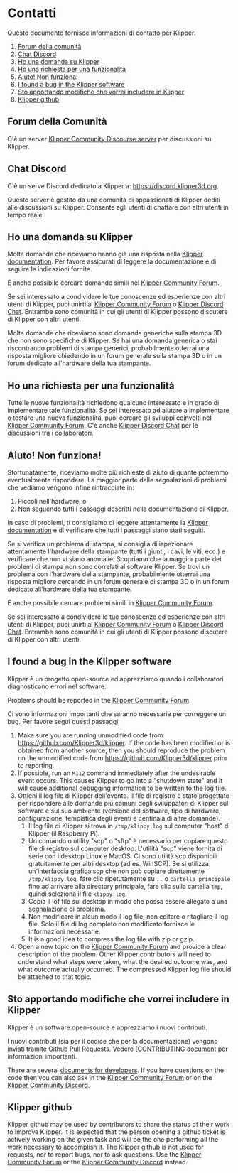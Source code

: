 # Contatti

Questo documento fornisce informazioni di contatto per Klipper.

1. [Forum della comunità](#community-forum)
1. [Chat Discord](#discord-chat)
1. [Ho una domanda su Klipper](#i-have-a-question-about-klipper)
1. [Ho una richiesta per una funzionalità](#i-have-a-feature-request)
1. [Aiuto! Non funziona!](#help-it-doesnt-work)
1. [I found a bug in the Klipper software](#i-found-a-bug-in-the-klipper-software)
1. [Sto apportando modifiche che vorrei includere in Klipper](#i-am-making-changes-that-id-like-to-include-in-klipper)
1. [Klipper github](#klipper-github)

## Forum della Comunità

C'è un server [Klipper Community Discourse server](https://community.klipper3d.org) per discussioni su Klipper.

## Chat Discord

C'è un serve Discord dedicato a Klipper a: <https://discord.klipper3d.org>.

Questo server è gestito da una comunità di appassionati di Klipper dediti alle discussioni su Klipper. Consente agli utenti di chattare con altri utenti in tempo reale.

## Ho una domanda su Klipper

Molte domande che riceviamo hanno già una risposta nella [Klipper documentation](Overview.md). Per favore assicurati di leggere la documentazione e di seguire le indicazioni fornite.

È anche possibile cercare domande simili nel [Klipper Community Forum](#community-forum).

Se sei interessato a condividere le tue conoscenze ed esperienze con altri utenti di Klipper, puoi unirti al [Klipper Community Forum](#community-forum) o [Klipper Discord Chat](#discord-chat). Entrambe sono comunità in cui gli utenti di Klipper possono discutere di Klipper con altri utenti.

Molte domande che riceviamo sono domande generiche sulla stampa 3D che non sono specifiche di Klipper. Se hai una domanda generica o stai riscontrando problemi di stampa generici, probabilmente otterrai una risposta migliore chiedendo in un forum generale sulla stampa 3D o in un forum dedicato all'hardware della tua stampante.

## Ho una richiesta per una funzionalità

Tutte le nuove funzionalità richiedono qualcuno interessato e in grado di implementare tale funzionalità. Se sei interessato ad aiutare a implementare o testare una nuova funzionalità, puoi cercare gli sviluppi coinvolti nel [Klipper Community Forum](#community-forum). C'è anche [Klipper Discord Chat](#discord-chat) per le discussioni tra i collaboratori.

## Aiuto! Non funziona!

Sfortunatamente, riceviamo molte più richieste di aiuto di quante potremmo eventualmente rispondere. La maggior parte delle segnalazioni di problemi che vediamo vengono infine rintracciate in:

1. Piccoli nell'hardware, o
1. Non seguendo tutti i passaggi descritti nella documentazione di Klipper.

In caso di problemi, ti consigliamo di leggere attentamente la [Klipper documentation](Overview.md) e di verificare che tutti i passaggi siano stati seguiti.

Se si verifica un problema di stampa, si consiglia di ispezionare attentamente l'hardware della stampante (tutti i giunti, i cavi, le viti, ecc.) e verificare che non vi siano anomalie. Scopriamo che la maggior parte dei problemi di stampa non sono correlati al software Klipper. Se trovi un problema con l'hardware della stampante, probabilmente otterrai una risposta migliore cercando in un forum generale di stampa 3D o in un forum dedicato all'hardware della tua stampante.

È anche possibile cercare problemi simili in [Klipper Community Forum](#community-forum).

Se sei interessato a condividere le tue conoscenze ed esperienze con altri utenti di Klipper, puoi unirti al [Klipper Community Forum](#community-forum) o [Klipper Discord Chat](#discord-chat). Entrambe sono comunità in cui gli utenti di Klipper possono discutere di Klipper con altri utenti.

## I found a bug in the Klipper software

Klipper è un progetto open-source ed apprezziamo quando i collaboratori diagnosticano errori nel software.

Problems should be reported in the [Klipper Community Forum](#community-forum).

Ci sono informazioni importanti che saranno necessarie per correggere un bug. Per favore segui questi passaggi:

1. Make sure you are running unmodified code from <https://github.com/Klipper3d/klipper>. If the code has been modified or is obtained from another source, then you should reproduce the problem on the unmodified code from <https://github.com/Klipper3d/klipper> prior to reporting.
1. If possible, run an `M112` command immediately after the undesirable event occurs. This causes Klipper to go into a "shutdown state" and it will cause additional debugging information to be written to the log file.
1. Ottieni il log file di Klipper dell'evento. Il file di registro è stato progettato per rispondere alle domande più comuni degli sviluppatori di Klipper sul software e sul suo ambiente (versione del software, tipo di hardware, configurazione, tempistica degli eventi e centinaia di altre domande).
   1. Il log file di Klipper si trova in `/tmp/klippy.log` sul computer "host" di Klipper (il Raspberry Pi).
   1. Un comando o utility "scp" o "sftp" è necessario per copiare questo file di registro sul computer desktop. L'utilità "scp" viene fornita di serie con i desktop Linux e MacOS. Ci sono utilità scp disponibili gratuitamente per altri desktop (ad es. WinSCP). Se si utilizza un'interfaccia grafica scp che non può copiare direttamente `/tmp/klippy.log`, fare clic ripetutamente su `..` o `cartella principale` fino ad arrivare alla directory principale, fare clic sulla cartella `tmp`, quindi seleziona il file `klippy.log`.
   1. Copia il lof file sul desktop in modo che possa essere allegato a una segnalazione di problema.
   1. Non modificare in alcun modo il log file; non editare o ritagliare il log file. Solo il file di log completo non modificato fornisce le informazioni necessarie.
   1. It is a good idea to compress the log file with zip or gzip.
1. Open a new topic on the [Klipper Community Forum](#community-forum) and provide a clear description of the problem. Other Klipper contributors will need to understand what steps were taken, what the desired outcome was, and what outcome actually occurred. The compressed Klipper log file should be attached to that topic.

## Sto apportando modifiche che vorrei includere in Klipper

Klipper è un software open-source e apprezziamo i nuovi contributi.

I nuovi contributi (sia per il codice che per la documentazione) vengono inviati tramite Github Pull Requests. Vedere [[CONTRIBUTING document](CONTRIBUTING.md) per informazioni importanti.

There are several [documents for developers](Overview.md#developer-documentation). If you have questions on the code then you can also ask in the [Klipper Community Forum](#community-forum) or on the [Klipper Community Discord](#discord-chat).

## Klipper github

Klipper github may be used by contributors to share the status of their work to improve Klipper. It is expected that the person opening a github ticket is actively working on the given task and will be the one performing all the work necessary to accomplish it. The Klipper github is not used for requests, nor to report bugs, nor to ask questions. Use the [Klipper Community Forum](#community-forum) or the [Klipper Community Discord](#discord-chat) instead.

